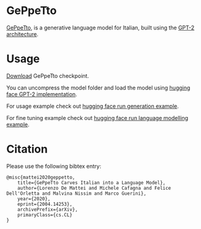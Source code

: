 # GePpeTto

[GePpeTto](https://arxiv.org/abs/2004.14253), is a generative language model for Italian, built using the [GPT-2 architecture](https://github.com/openai/gpt-2).

Usage
=====

[Download](https://drive.google.com/file/d/1suAiO1LO35aZArZODnYZY_be-rTZHZkC/view?usp=sharing) GePpeTto checkpoint.

You can uncompress the model folder and load the model using [hugging face GPT-2 implementation](https://huggingface.co/transformers/model_doc/gpt2.html).

For usage example check out [hugging face run generation example](https://github.com/huggingface/transformers/blob/master/examples/run_generation.py).

For fine tuning example check out [hugging face run language modelling example](https://github.com/huggingface/transformers/blob/master/examples/run_language_modeling.py).

Citation
========

Please use the following bibtex entry:

```
@misc{mattei2020geppetto,
    title={GePpeTto Carves Italian into a Language Model},
    author={Lorenzo De Mattei and Michele Cafagna and Felice Dell'Orletta and Malvina Nissim and Marco Guerini},
    year={2020},
    eprint={2004.14253},
    archivePrefix={arXiv},
    primaryClass={cs.CL}
}
```
